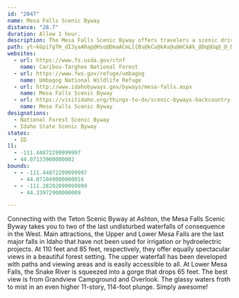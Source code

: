 ```yaml
---
id: "2047"
name: Mesa Falls Scenic Byway
distance: "28.7"
duration: Allow 1 hour.
description: The Mesa Falls Scenic Byway offers travelers a scenic drive along the Falls River and past Upper and Lower Mesa Falls.
path: yt~kGpifgTH_dIJyaARap@Hso@DmaACmL[{Bs@kCu@kAs@u@mCkAk_@Dq@Gq@_@_DkC{kA}pAiB_BcBy@eBYyTE_^RgIg@mC]iDk@aBy@yBiCk@eAwBeHyA_Cu@a@mE_A}Bu@s@y@q@oAg@aBUaBiAmOi@sC}@{CaAkBo@y@cLwLu@kAeA_CiAgGsAgJImAIyFSsAg@mAm@s@eImHeFkDgBgBiA{A}E_IiByD}CcIuAgCiBwBsByAyAm@wBMqFz@iGmAwHgBiS_EsBm@cAk@_A_A_AyAi@sAc@_B_@gCIkA?sBHeAd@wCx@yCLkAFqACmAU{Aw@yC}AgFcAyB{@eAgCyBu@mAw@kBQy@iAaGs@sAiA_AsGeCmA{@y@cAi@mAyB{Is@_CeAsAsCaCgBmBoAkDo@{@mFyBaByA{@_BmBaFyBgDu@_Bm@qBu@m@uAg@}AQcBBi@HoH|DeGnHi@Ri@FqBO{@m@yCeEm@e@o@W_@Ce@FcAp@s@t@e@jAeEnRgBnGkAjCmIhPoB|Hc@hA_Az@oAp@mDfAiAx@iCjDgDzDs@rAgChKqBxDm@p@yBxA{o@zf@}BrC_A~A{F`MyCrEu@z@aCvAaBx@eErA{LpCsk@pOgVxIu@f@gAtAkBlE_@h@_AfAaB|@mj@|JuAf@iA|@sAdBe@x@k@xAeeA~cD}ZpaAe@lAgBrCmTd\uDrEgsDrtCcBdAmAl@id@tL}NrD}WzDmB|@o@^aAfAcLtP}AdBof@fc@wA~@iAd@y@NeBJia@P_g@{CsB`@qG`DsDrA{]`JcDj@yAFm@A}AY{Ae@cAg@cBeAsGaFsAq@y@S_BMwKWqAMcA_@yEgCiCq@iQk@_NUcBRmBx@mA`AcBpB}@fBo@lBsNjh@o^lpA{AvEi@bAyAfBk@f@kXrM}ElC}AfAyC\yAE}V_DwF_AyBq@mWuL]Ge@Pe@`@
websites:
  - url: https://www.fs.usda.gov/ctnf
    name: Caribou-Targhee National Forest
  - url: https://www.fws.gov/refuge/umbagog
    name: Umbagog National Wildlife Refuge
  - url: http://www.idahobyways.gov/byways/mesa-falls.aspx
    name: Mesa Falls Scenic Byway
  - url: https://visitidaho.org/things-to-do/scenic-byways-backcountry-drives/mesa-falls-scenic-byway/
    name: Mesa Falls Scenic Byway
designations:
  - National Forest Scenic Byway
  - Idaho State Scenic Byway
states:
  - ID
ll:
  - -111.44872299999997
  - 44.07133900000002
bounds:
  - - -111.44872299999997
    - 44.071049000000016
  - - -111.28292099999999
    - 44.33972900000009

---
```


Connecting with the Teton Scenic Byway at Ashton, the Mesa Falls Scenic Byway takes you to two of the last undisturbed waterfalls of consequence in the West. Main attractions, the Upper and Lower Mesa Falls are the last major falls in Idaho that have not been used for irrigation or hydroelectric projects. At 110 feet and 85 feet, respectively, they offer equally spectacular views in a beautiful forest setting. The upper waterfall has been developed with paths and viewing areas and is easily accessible to all. At Lower Mesa Falls, the Snake River is squeezed into a gorge that drops 65 feet. The best view is from Grandview Campground and Overlook. The glassy waters froth to mist in an even higher 11-story, 114-foot plunge. Simply awesome!
